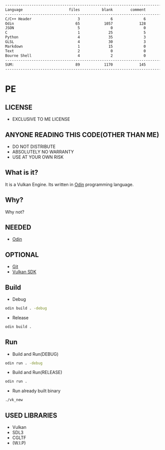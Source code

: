 ```txt
-------------------------------------------------------------------------------
Language                     files          blank        comment           code
-------------------------------------------------------------------------------
C/C++ Header                     3              6              6           6150
Odin                            65           1057            128           5079
JSON                             5              0              0            131
C                                1             25              5            122
Python                           4             35              3            109
GLSL                             4             30              3             95
Markdown                         1             15              0             60
Text                             2              0              0             20
Bourne Shell                     4              2              0              6
-------------------------------------------------------------------------------
SUM:                            89           1170            145          11772
------------------------------------------------------------------------------- 
```

# PE
## LICENSE
- EXCLUSIVE TO ME LICENSE

## ANYONE READING THIS CODE(OTHER THAN ME)
- DO NOT DISTRIBUTE
- ABSOLUTELY NO WARRANTY
- USE AT YOUR OWN RISK

## What is it?
It is a Vulkan Engine.
Its written in [Odin](https://github.com/odin-lang/Odin) programming language.

## Why?
Why not?

## NEEDED
- [Odin](https://github.com/odin-lang/Odin)

## OPTIONAL
- [Git](https://git-scm.com/)
- [Vulkan SDK](https://vulkan.lunarg.com/)

## Build
- Debug
```bash
odin build . -debug
```

- Release
```bash
odin build .
```


## Run
- Build and Run(DEBUG)
```bash
odin run . -debug
```

- Build and Run(RELEASE)
```bash
odin run .
```

- Run already built binary
```bash
./vk_new
```

## USED LIBRARIES
- Vulkan
- SDL3
- CGLTF
- (W.I.P)


